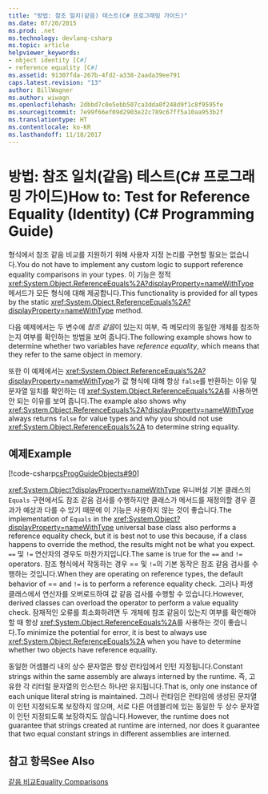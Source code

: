 ```yaml
---
title: "방법: 참조 일치(같음) 테스트(C# 프로그래밍 가이드)"
ms.date: 07/20/2015
ms.prod: .net
ms.technology: devlang-csharp
ms.topic: article
helpviewer_keywords:
- object identity [C#]
- reference equality [C#]
ms.assetid: 91307fda-267b-4fd2-a338-2aada39ee791
caps.latest.revision: "13"
author: BillWagner
ms.author: wiwagn
ms.openlocfilehash: 2dbbd7c0e5ebb507ca3dda0f248d9f1c8f9595fe
ms.sourcegitcommit: 7e99f66ef09d2903e22c789c67ff5a10aa953b2f
ms.translationtype: HT
ms.contentlocale: ko-KR
ms.lasthandoff: 11/18/2017
---
```

# <a name="how-to-test-for-reference-equality-identity-c-programming-guide"></a><span data-ttu-id="0419d-102">방법: 참조 일치(같음) 테스트(C# 프로그래밍 가이드)</span><span class="sxs-lookup"><span data-stu-id="0419d-102">How to: Test for Reference Equality (Identity) (C# Programming Guide)</span></span>
<span data-ttu-id="0419d-103">형식에서 참조 같음 비교를 지원하기 위해 사용자 지정 논리를 구현할 필요는 없습니다.</span><span class="sxs-lookup"><span data-stu-id="0419d-103">You do not have to implement any custom logic to support reference equality comparisons in your types.</span></span> <span data-ttu-id="0419d-104">이 기능은 정적 <xref:System.Object.ReferenceEquals%2A?displayProperty=nameWithType> 메서드가 모든 형식에 대해 제공합니다.</span><span class="sxs-lookup"><span data-stu-id="0419d-104">This functionality is provided for all types by the static <xref:System.Object.ReferenceEquals%2A?displayProperty=nameWithType> method.</span></span>  
  
 <span data-ttu-id="0419d-105">다음 예제에서는 두 변수에 *참조 같음*이 있는지 여부, 즉 메모리의 동일한 개체를 참조하는지 여부를 확인하는 방법을 보여 줍니다.</span><span class="sxs-lookup"><span data-stu-id="0419d-105">The following example shows how to determine whether two variables have *reference equality*, which means that they refer to the same object in memory.</span></span>  
  
 <span data-ttu-id="0419d-106">또한 이 예제에서는 <xref:System.Object.ReferenceEquals%2A?displayProperty=nameWithType>가 값 형식에 대해 항상 `false`를 반환하는 이유 및 문자열 일치를 확인하는 데 <xref:System.Object.ReferenceEquals%2A>를 사용하면 안 되는 이유를 보여 줍니다.</span><span class="sxs-lookup"><span data-stu-id="0419d-106">The example also shows why <xref:System.Object.ReferenceEquals%2A?displayProperty=nameWithType> always returns `false` for value types and why you should not use  <xref:System.Object.ReferenceEquals%2A> to determine string equality.</span></span>  
  
## <a name="example"></a><span data-ttu-id="0419d-107">예제</span><span class="sxs-lookup"><span data-stu-id="0419d-107">Example</span></span>  
 [!code-csharp[csProgGuideObjects#90](../../../csharp/programming-guide/classes-and-structs/codesnippet/CSharp/how-to-test-for-reference-equality-identity_1.cs)]  
  
 <span data-ttu-id="0419d-108"><xref:System.Object?displayProperty=nameWithType> 유니버설 기본 클래스의 `Equals` 구현에서도 참조 같음 검사를 수행하지만 클래스가 메서드를 재정의할 경우 결과가 예상과 다를 수 있기 때문에 이 기능은 사용하지 않는 것이 좋습니다.</span><span class="sxs-lookup"><span data-stu-id="0419d-108">The implementation of `Equals` in the <xref:System.Object?displayProperty=nameWithType> universal base class also performs a reference equality check, but it is best not to use this because, if a class happens to override the method, the results might not be what you expect.</span></span> <span data-ttu-id="0419d-109">`==` 및 `!=` 연산자의 경우도 마찬가지입니다.</span><span class="sxs-lookup"><span data-stu-id="0419d-109">The same is true for the `==` and `!=` operators.</span></span> <span data-ttu-id="0419d-110">참조 형식에서 작동하는 경우 == 및 `!=`의 기본 동작은 참조 같음 검사를 수행하는 것입니다.</span><span class="sxs-lookup"><span data-stu-id="0419d-110">When they are operating on reference types, the default behavior of == and `!=` is to perform a reference equality check.</span></span> <span data-ttu-id="0419d-111">그러나 파생 클래스에서 연산자를 오버로드하여 값 같음 검사를 수행할 수 있습니다.</span><span class="sxs-lookup"><span data-stu-id="0419d-111">However, derived classes can overload the operator to perform a value equality check.</span></span> <span data-ttu-id="0419d-112">잠재적인 오류를 최소화하려면 두 개체에 참조 같음이 있는지 여부를 확인해야 할 때 항상 <xref:System.Object.ReferenceEquals%2A>를 사용하는 것이 좋습니다.</span><span class="sxs-lookup"><span data-stu-id="0419d-112">To minimize the potential for error, it is best to always use <xref:System.Object.ReferenceEquals%2A> when you have to determine whether two objects have reference equality.</span></span>  
  
 <span data-ttu-id="0419d-113">동일한 어셈블리 내의 상수 문자열은 항상 런타임에서 인턴 지정됩니다.</span><span class="sxs-lookup"><span data-stu-id="0419d-113">Constant strings within the same assembly are always interned by the runtime.</span></span> <span data-ttu-id="0419d-114">즉, 고유한 각 리터럴 문자열의 인스턴스 하나만 유지됩니다.</span><span class="sxs-lookup"><span data-stu-id="0419d-114">That is, only one instance of each unique literal string is maintained.</span></span> <span data-ttu-id="0419d-115">그러나 런타임은 런타임에 생성된 문자열이 인턴 지정되도록 보장하지 않으며, 서로 다른 어셈블리에 있는 동일한 두 상수 문자열이 인턴 지정되도록 보장하지도 않습니다.</span><span class="sxs-lookup"><span data-stu-id="0419d-115">However, the runtime does not guarantee that strings created at runtime are interned, nor does it guarantee that two equal constant strings in different assemblies are interned.</span></span>  
  
## <a name="see-also"></a><span data-ttu-id="0419d-116">참고 항목</span><span class="sxs-lookup"><span data-stu-id="0419d-116">See Also</span></span>  
 [<span data-ttu-id="0419d-117">같음 비교</span><span class="sxs-lookup"><span data-stu-id="0419d-117">Equality Comparisons</span></span>](../../../csharp/programming-guide/statements-expressions-operators/equality-comparisons.md)
